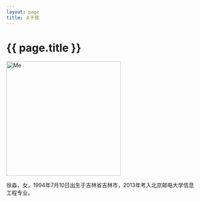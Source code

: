 ```yaml
---
layout: page
title: 关于我
---
```

# {{ page.title }}


<img src="/xmblog/images/1.jpg" alt="Me" width=300px class="center">

徐淼，女，1994年7月10日出生于吉林省吉林市，2013年考入北京邮电大学信息工程专业。

<br>

